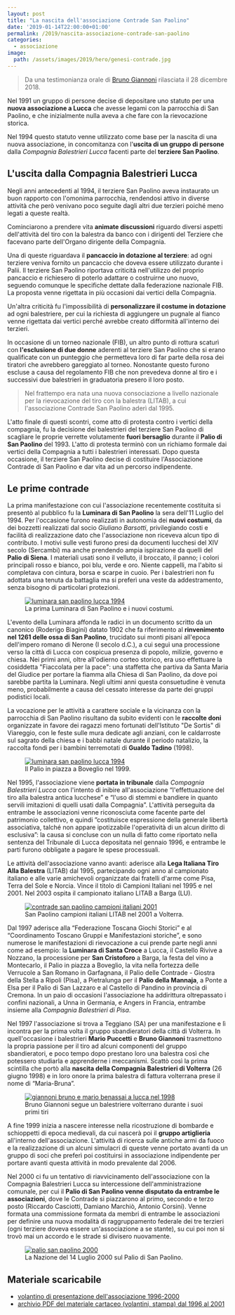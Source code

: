 ```yaml
---
layout: post
title: "La nascita dell'associazione Contrade San Paolino"
date: '2019-01-14T22:00:00+01:00'
permalink: /2019/nascita-associazione-contrade-san-paolino
categories:
  - associazione
image:
  path: /assets/images/2019/hero/genesi-contrade.jpg
---
```


> Da una testimonianza orale di [Bruno Giannoni](https://www.facebook.com/giannoni.bruno/) rilasciata il 28 dicembre 2018.

Nel 1991 un gruppo di persone decise di depositare uno statuto per una **nuova
associazione a Lucca** che avesse legami con la parrocchia di San Paolino, e che
inizialmente nulla aveva a che fare con la rievocazione storica.

Nel 1994 questo statuto venne utilizzato come base per la nascita di una nuova
associazione, in concomitanza con l'**uscita di un gruppo di persone** dalla
*Compagnia Balestrieri Lucca* facenti parte del **terziere San Paolino**.

<!-- more -->

## L'uscita dalla Compagnia Balestrieri Lucca

Negli anni antecedenti al 1994, il terziere San Paolino aveva instaurato un buon
rapporto con l'omonima parrocchia, rendendosi attivo in diverse attività che
però venivano poco seguite dagli altri due terzieri poiché meno legati a queste
realtà.

Cominciarono a prendere vita **animate discussioni** riguardo diversi aspetti
dell'attività del tiro con la balestra da banco con i dirigenti del Terziere che
facevano parte dell'Organo dirigente della Compagnia.

Una di queste riguardava il **pancaccio in dotazione al terziere**: ad ogni
terziere veniva fornito un pancaccio che doveva essere utilizzato durante i
Palii. Il terziere San Paolino riportava criticità nell'utilizzo del proprio
pancaccio e richiesero di poterlo adattare o costruirne uno nuovo, seguendo
comunque le specifiche dettate dalla federazione nazionale FIB. La proposta
venne rigettata in più occasioni dai vertici della Compagnia.

Un'altra criticità fu l'impossibilità di **personalizzare il costume in
dotazione** ad ogni balestriere, per cui la richiesta di aggiungere un pugnale
al fianco venne rigettata dai vertici perché avrebbe creato difformità
all'interno dei terzieri.

In occasione di un torneo nazionale (FIB), un altro punto di rottura scaturì con
**l'esclusione di due donne** aderenti al terziere San Paolino che si erano
qualificate con un punteggio che permetteva loro di far parte della rosa dei
tiratori che avrebbero gareggiato al torneo. Nonostante questo furono escluse a
causa del regolamento FIB che non prevedeva donne al tiro e i successivi due
balestrieri in graduatoria presero il loro posto.

> Nel frattempo era nata una nuova consociazione a livello nazionale per la
> rievocazione del tiro con la balestra (LITAB), a cui l'associazione Contrade
> San Paolino aderì dal 1995.

L'atto finale di questi scontri, come atto di protesta contro i vertici della
compagnia, fu la decisione dei balestrieri del terziere San Paolino di scagliare
le proprie verrette volutamente **fuori bersaglio** durante il **Palio di San
Paolino** del 1993. L'atto di protesta terminò con un richiamo formale dai
vertici della Compagnia a tutti i balestrieri interessati. Dopo questa
occasione, il terziere San Paolino decise di costituire l'Associazione Contrade
di San Paolino e dar vita ad un percorso indipendente.

## Le prime contrade

La prima manifestazione con cui l'associazione recentemente costituita si
presentò al pubblico fu la **Luminara di San Paolino** la sera dell'11 Luglio
del 1994. Per l'occasione furono realizzati in autonomia dei **nuovi costumi**,
da dei bozzetti realizzati dal socio *Giuliano Barsotti*, privilegiando costi e
facilità di realizzazione dato che l'associazione non riceveva alcun tipo di
contributo. I motivi sulle vesti furono presi da documenti lucchesi del XIV
secolo (Sercambi) ma anche prendendo ampia ispirazione da quelli del **Palio di
Siena**. I materiali usati sono il velluto, il broccato, il panno; i colori
principali rosso e bianco, poi blu, verde e oro. Niente cappelli, ma l'abito si
completava con cintura, borsa e scarpe in cuoio. Per i balestrieri non fu
adottata una tenuta da battaglia ma si preferì una veste da addestramento, senza
bisogno di particolari protezioni.

<figure class="align-center">
  <a href="{{ '/assets/images/2019/giannoni-balestrieri-lucca/luminara-san-paolino-lucca1994.jpg' | absolute_url }}">
    <img src="{{ '/assets/images/2019/giannoni-balestrieri-lucca/luminara-san-paolino-lucca1994.jpg' | absolute_url }}" alt="luminara san paolino lucca 1994">
  </a>
  <figcaption>La prima Luminara di San Paolino e i nuovi costumi.</figcaption>
</figure>

L'evento della Luminara affonda le radici in un documento scritto da un canonico
(Roderigo Biagini) datato 1902 che fa riferimento al **rinvenimento nel 1261
delle ossa di San Paolino**, trucidato sui monti pisani all'epoca dell'impero
romano di Nerone (I secolo d.C.), a cui seguì una processione verso la città di
Lucca con cospicua presenza di popolo, milizie, governo e chiesa. Nei primi
anni, oltre all'odierno corteo storico, era uso effettuare la cosiddetta
"Fiaccolata per la pace": una staffetta che partiva da Santa Maria del Giudice
per portare la fiamma alla Chiesa di San Paolino, da dove poi sarebbe partita la
Luminara. Negli ultimi anni questa consuetudine è venuta meno, probabilmente a
causa del cessato interesse da parte dei gruppi podistici locali.

La vocazione per le attività a carattere sociale e la vicinanza con la
parrocchia di San Paolino risultano da subito evidenti con le **raccolte doni**
organizzate in favore dei ragazzi meno fortunati dell'Istituto "De Sortis" di
Viareggio, con le feste sulle mura dedicate agli anziani, con le caldarroste sul
sagrato della chiesa e i babbi natale durante il periodo natalizio, la raccolta
fondi per i bambini terremotati di **Gualdo Tadino** (1998).

<figure class="align-center">
  <a href="{{ '/assets/images/2019/giannoni-balestrieri-lucca/boveglio-1999.jpg' | absolute_url }}">
    <img src="{{ '/assets/images/2019/giannoni-balestrieri-lucca/boveglio-1999.jpg' | absolute_url }}" alt="luminara san paolino lucca 1994">
  </a>
  <figcaption>Il Palio in piazza a Boveglio nel 1999.</figcaption>
</figure>

Nel 1995, l'associazione viene **portata in tribunale** dalla *Compagnia
Balestrieri Lucca* con l'intento di inibire all'associazione “l'effettuazione
del tiro alla balestra antica lucchese” e “l'uso di stemmi e bandiere in quanto
servili imitazioni di quelli usati dalla Compagnia”. L'attività perseguita da
entrambe le associazioni venne riconosciuta come facente parte del patrimonio
collettivo, e quindi ”costituisce espressione della generale libertà
associativa, talché non appare ipotizzabile l'operatività di un alcun diritto di
esclusiva”: la causa si concluse con un nulla di fatto come riportato nella
sentenza del Tribunale di Lucca depositata nel gennaio 1996, e entrambe le parti
furono obbligate a pagare le spese processuali.

Le attività dell'associazione vanno avanti: aderisce alla **Lega Italiana Tiro
Alla Balestra** (LITAB) dal 1995, partecipando ogni anno al campionato italiano
e alle varie amichevoli organizzate dai fratelli d'arme come Pisa, Terra del
Sole e Norcia. Vince il titolo di Campioni Italiani nel 1995 e nel 2001. Nel
2003 ospita il campionato italiano LITAB a Barga (LU).

<figure class="align-center">
  <a href="{{ '/assets/images/2019/giannoni-balestrieri-lucca/lucca-campione-campionato-volterra-2001.jpg' | absolute_url }}">
    <img src="{{ '/assets/images/2019/giannoni-balestrieri-lucca/lucca-campione-campionato-volterra-2001.jpg' | absolute_url }}" alt="contrade san paolino campioni italiani 2001">
  </a>
  <figcaption>San Paolino campioni italiani LITAB nel 2001 a Volterra.</figcaption>
</figure>

Dal 1997 aderisce alla “Federazione Toscana Giochi Storici” e al “Coordinamento
Toscano Gruppi e Manifestazioni storiche”, e sono numerose le manifestazioni di
rievocazione a cui prende parte negli anni come ad esempio: la **Luminara di
Santa Croce** a Lucca, il Castello Rivive a Nozzano, la processione per **San
Cristoforo** a Barga, la festa del vino a Montecarlo, il Palio in piazza a
Boveglio, la vita nella fortezza delle Verrucole a San Romano in Garfagnana, il
Palio delle Contrade - Giostra della Stella a Ripoli (Pisa), a Pietralunga per
il **Palio della Mannaja**, a Ponte a Elsa per il Palio di San Lazzaro e al
Castello di Pandino in provincia di Cremona. In un paio di occasioni
l'associazione ha addirittura oltrepassato i confini nazionali, a Unna in
Germania, e Angers in Francia, entrambe insieme alla *Compagnia Balestrieri di
Pisa*.

Nel 1997 l'associazione si trova a Teggiano (SA) per una manifestazione e lì
incontra per la prima volta il gruppo sbandieratori della città di Volterra. In
quell'occasione i balestrieri **Mario Puccetti** e **Bruno Giannoni**
trasmettono la propria passione per il tiro ad alcuni componenti del gruppo
sbandieratori, e poco tempo dopo prestano loro una balestra così che potessero
studiarla e apprenderne i meccanismi. Scattò così la prima scintilla che portò
alla **nascita della Compagnia Balestrieri di Volterra** (26 giugno 1998) e in
loro onore la prima balestra di fattura volterrana prese il nome di
“Maria-Bruna”.

<figure class="align-center">
  <a href="{{ '/assets/images/2019/giannoni-balestrieri-lucca/giannoni-benassai-1998.jpg' | absolute_url }}">
    <img src="{{ '/assets/images/2019/giannoni-balestrieri-lucca/giannoni-benassai-1998.jpg' | absolute_url }}" alt="giannoni bruno e mario benassai a lucca nel 1998">
  </a>
  <figcaption>Bruno Giannoni segue un balestriere volterrano durante i suoi primi tiri</figcaption>
</figure>

A fine 1999 inizia a nascere interesse nella ricostruzione di bombarde e
schioppetti di epoca medievali, da cui nascerà poi il **gruppo artiglieria**
all'interno dell'associazione. L'attività di ricerca sulle antiche armi da fuoco
e la realizzazione di un alcuni simulacri di queste venne portato avanti da un
gruppo di soci che preferì poi costituirsi in associazione indipendente per
portare avanti questa attività in modo prevalente dal 2006.

Nel 2000 ci fu un tentativo di riavvicinamento dell'associazione con la
Compagnia Balestrieri Lucca su intercessione dell'amministrazione comunale, per
cui il **Palio di San Paolino venne disputato da entrambe le associazioni**,
dove le Contrade si piazzarono al primo, secondo e terzo posto (Riccardo
Casciotti, Damiano Marchiò, Antonio Corsini). Venne formata una commissione
formata da membri di entrambe le associazioni per definire una nuova modalità di
raggruppamento federale dei tre terzieri (ogni terziere doveva essere
un'associazione a se stante), su cui poi non si trovò mai un accordo e le strade
si divisero nuovamente.

<figure class="align-center">
  <a href="{{ '/assets/images/2019/giannoni-balestrieri-lucca/nazione-palio-san-paolino-2000.jpg' | absolute_url }}">
    <img src="{{ '/assets/images/2019/giannoni-balestrieri-lucca/nazione-palio-san-paolino-2000.jpg' | absolute_url }}" alt="palio san paolino 2000">
  </a>
  <figcaption>La Nazione del 14 Luglio 2000 sul Palio di San Paolino.</figcaption>
</figure>

## Materiale scaricabile

* [volantino di presentazione dell'associazione 1996-2000](https://drive.google.com/file/d/137nGOzgnS1nSlT5NYKsiw8Ug3vvvQy-_/view?usp=sharing)
* [archivio PDF del materiale cartaceo (volantini, stampa) dal 1996 al 2001](https://drive.google.com/file/d/1udoHWHxZP1_2kdyEDA78VSEX2YP1wPzy/view?usp=sharing)
